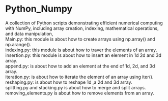 # Python_Numpy
A collection of Python scripts demonstrating efficient numerical computing with NumPy, including array creation, indexing, mathematical operations, and data manipulation,<br>
Main.py: this module is about how to create arrays using np.array() and np.arange().<br>
indexing.py: this module is about how to traver the elements of an array.<br>
insertion.py: this module is about how to insert an element in 1d 2d and 3d array.<br>
append.py: is about how to add an element at the end of 1d, 2d, and 3d array.<br>
iteration.py: is about how to iterate the element of an  array using iter().<br>
reshaping.py: is about how to reshape 1d ,a 2d and 3d array.<br>
splitting.py and stacking.py is about how to merge and split arrays.<br>
removing_elements.py is about how to remove elements from an array.
